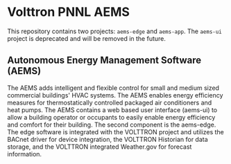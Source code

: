 # Volttron PNNL AEMS

This repository contains two projects: `aems-edge` and `aems-app`. The `aems-ui` project is deprecated and will be removed in the future.

## Autonomous Energy Management Software (AEMS)

The AEMS adds intelligent and flexible control for small and medium
sized commercial buildings' HVAC systems. The AEMS enables energy efficiency measures
for thermostatically controlled packaged air conditioners and heat pumps. The
AEMS contains a web based user interface (aems-ui) to allow a building operator or occupants
to easily enable energy efficiency and comfort for their building. The second component is the
aems-edge. The edge software is integrated with the VOLTTRON project and utilizes the BACnet driver
for device integration, the VOLTTRON Historian for data storage, and the VOLTTRON integrated
Weather.gov for forecast information.


